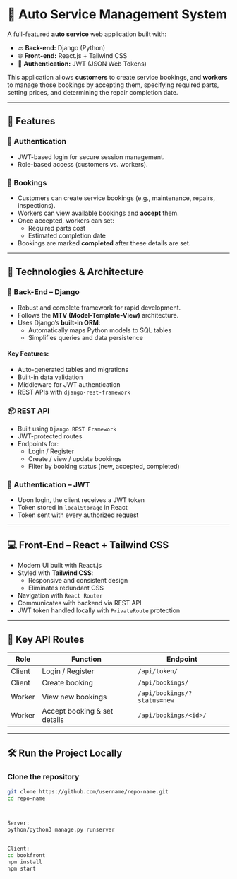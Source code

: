 # 🔧 Auto Service Management System

A full-featured **auto service** web application built with:

- 🔙 **Back-end:** Django (Python)  
- 🌐 **Front-end:** React.js + Tailwind CSS  
- 🔐 **Authentication:** JWT (JSON Web Tokens)  

This application allows **customers** to create service bookings, and **workers** to manage those bookings by accepting them, specifying required parts, setting prices, and determining the repair completion date.

---

## 📘 Features

### 👤 Authentication
- JWT-based login for secure session management.
- Role-based access (customers vs. workers).

### 🧾 Bookings
- Customers can create service bookings (e.g., maintenance, repairs, inspections).
- Workers can view available bookings and **accept** them.
- Once accepted, workers can set:
  - Required parts cost
  - Estimated completion date
- Bookings are marked **completed** after these details are set.

---

## 🧠 Technologies & Architecture

### 🐍 Back-End – Django
- Robust and complete framework for rapid development.
- Follows the **MTV (Model-Template-View)** architecture.
- Uses Django’s **built-in ORM**:
  - Automatically maps Python models to SQL tables
  - Simplifies queries and data persistence

#### Key Features:
- Auto-generated tables and migrations
- Built-in data validation
- Middleware for JWT authentication
- REST APIs with `django-rest-framework`

### 📦 REST API
- Built using `Django REST Framework`
- JWT-protected routes
- Endpoints for:
  - Login / Register
  - Create / view / update bookings
  - Filter by booking status (new, accepted, completed)

### 🔐 Authentication – JWT
- Upon login, the client receives a JWT token
- Token stored in `localStorage` in React
- Token sent with every authorized request

---

## 💻 Front-End – React + Tailwind CSS
- Modern UI built with React.js
- Styled with **Tailwind CSS**:
  - Responsive and consistent design
  - Eliminates redundant CSS
- Navigation with `React Router`
- Communicates with backend via REST API
- JWT token handled locally with `PrivateRoute` protection

---

## 🔗 Key API Routes

| Role     | Function                      | Endpoint                     |
|----------|-------------------------------|------------------------------|
| Client   | Login / Register               | `/api/token/`                |
| Client   | Create booking                 | `/api/bookings/`             |
| Worker   | View new bookings              | `/api/bookings/?status=new`  |
| Worker   | Accept booking & set details   | `/api/bookings/<id>/`        |

---

## 🛠️ Run the Project Locally

### Clone the repository
```bash
git clone https://github.com/username/repo-name.git
cd repo-name



Server:
python/python3 manage.py runserver


Client:
cd bookfront
npm install
npm start
